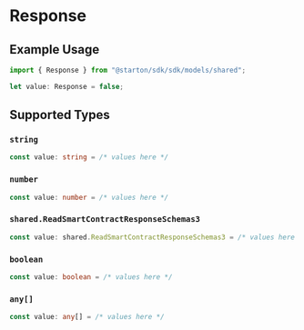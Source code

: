# Response

## Example Usage

```typescript
import { Response } from "@starton/sdk/sdk/models/shared";

let value: Response = false;
```

## Supported Types

### `string`

```typescript
const value: string = /* values here */
```

### `number`

```typescript
const value: number = /* values here */
```

### `shared.ReadSmartContractResponseSchemas3`

```typescript
const value: shared.ReadSmartContractResponseSchemas3 = /* values here */
```

### `boolean`

```typescript
const value: boolean = /* values here */
```

### `any[]`

```typescript
const value: any[] = /* values here */
```

